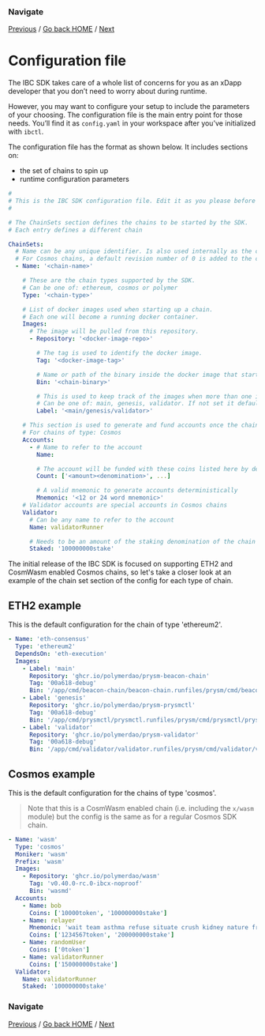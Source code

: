 <!--
order: 3
 -->

### Navigate

[Previous](./2-setup.md) / [Go back HOME](../index.md) / [Next](./4-docker.md)

# Configuration file

<!-- Make a decision post private testnet to provide a link or to inject automatically without having to manually update each time -->

The IBC SDK takes care of a whole list of concerns for you as an xDapp developer that you don’t need to worry about during runtime.

However, you may want to configure your setup to include the parameters of your choosing. The configuration file is the main entry point for those needs. You’ll find it as `config.yaml` in your workspace after you’ve initialized with `ibctl`.

The configuration file has the format as shown below. It includes sections on:

- the set of chains to spin up
- runtime configuration parameters

```yaml
#
# This is the IBC SDK configuration file. Edit it as you please before starting the stack with 'ibctl start'
#

# The ChainSets section defines the chains to be started by the SDK.
# Each entry defines a different chain

ChainSets:
  # Name can be any unique identifier. Is also used internally as the chain name.
  # For Cosmos chains, a default revision number of 0 is added to the chainID.
  - Name: '<chain-name>'

    # These are the chain types supported by the SDK.
    # Can be one of: ethereum, cosmos or polymer
    Type: '<chain-type>'

    # List of docker images used when starting up a chain.
    # Each one will become a running docker container.
    Images:
      # The image will be pulled from this repository.
      - Repository: '<docker-image-repo>'

        # The tag is used to identify the docker image.
        Tag: '<docker-image-tag>'

        # Name or path of the binary inside the docker image that starts up the chain.
        Bin: '<chain-binary>'

        # This is used to keep track of the images when more than one is used.
        # Can be one of: main, genesis, validator. If not set it defaults to main.
        Label: '<main/genesis/validator>'

    # This section is used to generate and fund accounts once the chain is started.
    # For chains of type: Cosmos
    Accounts:
      - # Name to refer to the account
        Name:

        # The account will be funded with these coins listed here by denomination and amount
        Count: ['<amount><denomination>', ...]

        # A valid mnemonic to generate accounts deterministically
        Mnemonic: '<12 or 24 word mnemonic>'
    # Validator accounts are special accounts in Cosmos chains
    Validator:
      # Can be any name to refer to the account
      Name: validatorRunner

      # Needs to be an amount of the staking denomination of the chain
      Staked: '100000000stake'
```

The initial release of the IBC SDK is focused on supporting ETH2 and CosmWasm enabled Cosmos chains, so let's take a closer look at an example of the chain set section of the config for each type of chain.

## ETH2 example

This is the default configuration for the chain of type 'ethereum2'.

```yaml
- Name: 'eth-consensus'
  Type: 'ethereum2'
  DependsOn: 'eth-execution'
  Images:
    - Label: 'main'
      Repository: 'ghcr.io/polymerdao/prysm-beacon-chain'
      Tag: '00a618-debug'
      Bin: '/app/cmd/beacon-chain/beacon-chain.runfiles/prysm/cmd/beacon-chain/beacon-chain_/beacon-chain'
    - Label: 'genesis'
      Repository: 'ghcr.io/polymerdao/prysm-prysmctl'
      Tag: '00a618-debug'
      Bin: '/app/cmd/prysmctl/prysmctl.runfiles/prysm/cmd/prysmctl/prysmctl_/prysmctl'
    - Label: 'validator'
      Repository: 'ghcr.io/polymerdao/prysm-validator'
      Tag: '00a618-debug'
      Bin: '/app/cmd/validator/validator.runfiles/prysm/cmd/validator/validator_/validator'
```

## Cosmos example

This is the default configuration for the chains of type 'cosmos'.

> Note that this is a CosmWasm enabled chain (i.e. including the `x/wasm` module) but the config is the same as for a regular Cosmos SDK chain.

```yaml
- Name: 'wasm'
  Type: 'cosmos'
  Moniker: 'wasm'
  Prefix: 'wasm'
  Images:
    - Repository: 'ghcr.io/polymerdao/wasm'
      Tag: 'v0.40.0-rc.0-ibcx-noproof'
      Bin: 'wasmd'
  Accounts:
    - Name: bob
      Coins: ['10000token', '100000000stake']
    - Name: relayer
      Mnemonic: 'wait team asthma refuse situate crush kidney nature frown kid alpha boat engage test across cattle practice text olive level tag profit they veteran'
      Coins: ['1234567token', '200000000stake']
    - Name: randomUser
      Coins: ['0token']
    - Name: validatorRunner
      Coins: ['150000000stake']
  Validator:
    Name: validatorRunner
    Staked: '100000000stake'
```

### Navigate

[Previous](./2-setup.md) / [Go back HOME](../index.md) / [Next](./4-docker.md)
